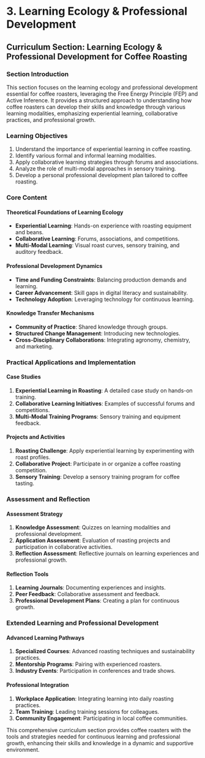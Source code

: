 # 3. Learning Ecology & Professional Development

## **Curriculum Section: Learning Ecology & Professional Development for Coffee Roasting**

### **Section Introduction**

This section focuses on the learning ecology and professional development essential for coffee roasters, leveraging the Free Energy Principle (FEP) and Active Inference. It provides a structured approach to understanding how coffee roasters can develop their skills and knowledge through various learning modalities, emphasizing experiential learning, collaborative practices, and professional growth.

### **Learning Objectives**

1. Understand the importance of experiential learning in coffee roasting.
2. Identify various formal and informal learning modalities.
3. Apply collaborative learning strategies through forums and associations.
4. Analyze the role of multi-modal approaches in sensory training.
5. Develop a personal professional development plan tailored to coffee roasting.

### **Core Content**

#### **Theoretical Foundations of Learning Ecology**

- **Experiential Learning**: Hands-on experience with roasting equipment and beans.
- **Collaborative Learning**: Forums, associations, and competitions.
- **Multi-Modal Learning**: Visual roast curves, sensory training, and auditory feedback.

#### **Professional Development Dynamics**

- **Time and Funding Constraints**: Balancing production demands and learning.
- **Career Advancement**: Skill gaps in digital literacy and sustainability.
- **Technology Adoption**: Leveraging technology for continuous learning.

#### **Knowledge Transfer Mechanisms**

- **Community of Practice**: Shared knowledge through groups.
- **Structured Change Management**: Introducing new technologies.
- **Cross-Disciplinary Collaborations**: Integrating agronomy, chemistry, and marketing.

### **Practical Applications and Implementation**

#### **Case Studies**

1. **Experiential Learning in Roasting**: A detailed case study on hands-on training.
2. **Collaborative Learning Initiatives**: Examples of successful forums and competitions.
3. **Multi-Modal Training Programs**: Sensory training and equipment feedback.

#### **Projects and Activities**

1. **Roasting Challenge**: Apply experiential learning by experimenting with roast profiles.
2. **Collaborative Project**: Participate in or organize a coffee roasting competition.
3. **Sensory Training**: Develop a sensory training program for coffee tasting.

### **Assessment and Reflection**

#### **Assessment Strategy**

1. **Knowledge Assessment**: Quizzes on learning modalities and professional development.
2. **Application Assessment**: Evaluation of roasting projects and participation in collaborative activities.
3. **Reflection Assessment**: Reflective journals on learning experiences and professional growth.

#### **Reflection Tools**

1. **Learning Journals**: Documenting experiences and insights.
2. **Peer Feedback**: Collaborative assessment and feedback.
3. **Professional Development Plans**: Creating a plan for continuous growth.

### **Extended Learning and Professional Development**

#### **Advanced Learning Pathways**

1. **Specialized Courses**: Advanced roasting techniques and sustainability practices.
2. **Mentorship Programs**: Pairing with experienced roasters.
3. **Industry Events**: Participation in conferences and trade shows.

#### **Professional Integration**

1. **Workplace Application**: Integrating learning into daily roasting practices.
2. **Team Training**: Leading training sessions for colleagues.
3. **Community Engagement**: Participating in local coffee communities.

This comprehensive curriculum section provides coffee roasters with the tools and strategies needed for continuous learning and professional growth, enhancing their skills and knowledge in a dynamic and supportive environment.